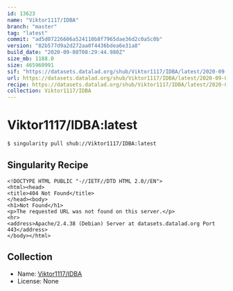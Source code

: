 ```yaml
---
id: 13623
name: "Viktor1117/IDBA"
branch: "master"
tag: "latest"
commit: "ad5d07226606a524110b8f7965dae36d2c0a5c0b"
version: "82b577d9a2d272aa0f4436bdea6e31a8"
build_date: "2020-09-08T08:29:44.980Z"
size_mb: 1188.0
size: 465960991
sif: "https://datasets.datalad.org/shub/Viktor1117/IDBA/latest/2020-09-08-ad5d0722-82b577d9/82b577d9a2d272aa0f4436bdea6e31a8.sif"
url: https://datasets.datalad.org/shub/Viktor1117/IDBA/latest/2020-09-08-ad5d0722-82b577d9/
recipe: https://datasets.datalad.org/shub/Viktor1117/IDBA/latest/2020-09-08-ad5d0722-82b577d9/Singularity
collection: Viktor1117/IDBA
---
```


# Viktor1117/IDBA:latest

```bash
$ singularity pull shub://Viktor1117/IDBA:latest
```

## Singularity Recipe

```singularity
<!DOCTYPE HTML PUBLIC "-//IETF//DTD HTML 2.0//EN">
<html><head>
<title>404 Not Found</title>
</head><body>
<h1>Not Found</h1>
<p>The requested URL was not found on this server.</p>
<hr>
<address>Apache/2.4.38 (Debian) Server at datasets.datalad.org Port 443</address>
</body></html>
```

## Collection

 - Name: [Viktor1117/IDBA](https://github.com/Viktor1117/IDBA)
 - License: None

